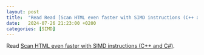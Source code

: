 ```yaml
---
layout: post
title:  "Read Read [Scan HTML even faster with SIMD instructions (C++ and C#)"
date:   2024-07-26 21:23:00 +0200
categories: [SIMD]
---
```

Read [Scan HTML even faster with SIMD instructions (C++ and C#)](https://lemire.me/blog/2024/07/20/scan-html-even-faster-with-simd-instructions-c-and-c/).

